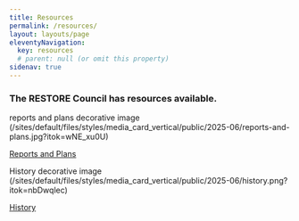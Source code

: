 ```yaml
---
title: Resources
permalink: /resources/
layout: layouts/page
eleventyNavigation:
  key: resources
  # parent: null (or omit this property)
sidenav: true
---
```


### The RESTORE Council has resources available.

reports and plans decorative image (/sites/default/files/styles/media_card_vertical/public/2025-06/reports-and-plans.jpg?itok=wNE_xu0U)

[Reports and Plans](/reports-plans)

History decorative image (/sites/default/files/styles/media_card_vertical/public/2025-06/history.png?itok=nbDwqlec)

[History](/history)

